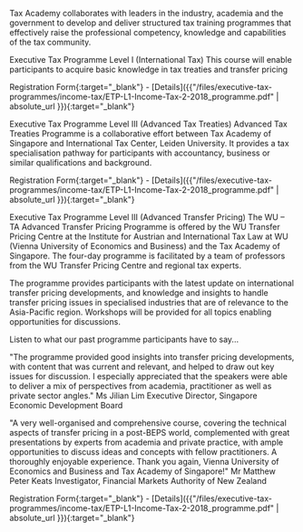 
Tax Academy collaborates with leaders in the industry, academia and the government to develop and deliver structured tax training programmes that effectively raise the professional competency, knowledge and capabilities of the tax community.

Executive Tax Programme Level I (International Tax)
This course will enable participants to acquire basic knowledge in tax treaties and transfer pricing

Registration Form{:target="_blank"} - [Details]({{"/files/executive-tax-programmes/income-tax/ETP-L1-Income-Tax-2-2018_programme.pdf" | absolute_url }}){:target="_blank"}

Executive Tax Programme Level III (Advanced Tax Treaties)
Advanced Tax Treaties Programme is a collaborative effort between Tax Academy of Singapore and International Tax Center, Leiden University. It provides a tax specialisation pathway for participants with accountancy, business or similar qualifications and background.

Registration Form{:target="_blank"} - [Details]({{"/files/executive-tax-programmes/income-tax/ETP-L1-Income-Tax-2-2018_programme.pdf" | absolute_url }}){:target="_blank"}

Executive Tax Programme Level III (Advanced Transfer Pricing)
The WU – TA Advanced Transfer Pricing Programme is offered by the WU Transfer Pricing Centre at the Institute for Austrian and International Tax Law at WU (Vienna University of Economics and Business) and the Tax Academy of Singapore. The four-day programme is facilitated by a team of professors from the WU Transfer Pricing Centre and regional tax experts.

The programme provides participants with the latest update on international transfer pricing developments, and knowledge and insights to handle transfer pricing issues in specialised industries that are of relevance to the Asia-Pacific region. Workshops will be provided for all topics enabling opportunities for discussions.

Listen to what our past programme participants have to say...

"The programme provided good insights into transfer pricing developments, with content that was current and relevant, and helped to draw out key issues for discussion. I especially appreciated that the speakers were able to deliver a mix of perspectives from academia, practitioner as well as private sector angles."
Ms Jilian Lim
Executive Director, Singapore Economic Development Board

"A very well-organised and comprehensive course, covering the technical aspects of transfer pricing in a post-BEPS world, complemented with great presentations by experts from academia and private practice, with ample opportunities to discuss ideas and concepts with fellow practitioners. A thoroughly enjoyable experience. Thank you again, Vienna University of Economics and Business and Tax Academy of Singapore!"
Mr Matthew Peter Keats
Investigator, Financial Markets Authority of New Zealand

Registration Form{:target="_blank"} - [Details]({{"/files/executive-tax-programmes/income-tax/ETP-L1-Income-Tax-2-2018_programme.pdf" | absolute_url }}){:target="_blank"}
